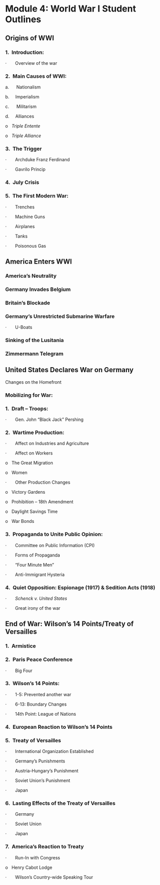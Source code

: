 # **Module 4: World War I Student Outlines**

## Origins of WWI

### 1.  Introduction:

·       Overview of the war

### 2.  Main Causes of WWI:

a.      Nationalism

b.     Imperialism

c.      Militarism

d.     Alliances

o   _Triple Entente_

o   _Triple Alliance_

### 3.  The Trigger

·       Archduke Franz Ferdinand

·       Gavrilo Princip

### 4.  July Crisis

### 5.  The First Modern War:

·       Trenches

·       Machine Guns

·       Airplanes

·       Tanks

·       Poisonous Gas  

## America Enters WWI

### America’s Neutrality

### Germany Invades Belgium

### Britain’s Blockade

### Germany’s Unrestricted Submarine Warfare

·       U-Boats

### Sinking of the Lusitania

### Zimmermann Telegram

## United States Declares War on Germany  
Changes on the Homefront

### Mobilizing for War:

### 1.  Draft – Troops:

·       Gen. John “Black Jack” Pershing

### 2.  Wartime Production:

·       Affect on Industries and Agriculture

·       Affect on Workers

o   The Great Migration

o   Women

·       Other Production Changes

o   Victory Gardens

o   Prohibition – 18th Amendment

o   Daylight Savings Time

o   War Bonds

### 3.  Propaganda to Unite Public Opinion:

·       Committee on Public Information (CPI)

·       Forms of Propaganda

·       “Four Minute Men”

·       Anti-Immigrant Hysteria

### 4.  Quiet Opposition: Espionage (1917) & Sedition Acts (1918)

·       _Schenck v. United States_

·       Great irony of the war  

## End of War: Wilson’s 14 Points/Treaty of Versailles

### 1.  Armistice

### 2.  Paris Peace Conference

·       Big Four

### 3.  Wilson’s 14 Points:

·       1-5: Prevented another war

·       6-13: Boundary Changes

·       14th Point: League of Nations

### 4.  European Reaction to Wilson’s 14 Points

### 5.  Treaty of Versailles

·       International Organization Established

·       Germany’s Punishments

·       Austria-Hungary’s Punishment

·       Soviet Union’s Punishment

·       Japan

### 6.  Lasting Effects of the Treaty of Versailles

·       Germany

·       Soviet Union

·       Japan

### 7.  America’s Reaction to Treaty

·       Run-In with Congress

o   Henry Cabot Lodge

·       Wilson’s Country-wide Speaking Tour